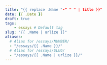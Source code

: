 ```yaml
---
title: "{{ replace .Name "-" " " | title }}"
date: {{ .Date }}
draft: true
tags: 
    - essays # Default tag
slug: "{{ .Name | urlize }}"
aliases:
  # Alias for /essays/NUMBER/
  - "/essays/{{ .Name }}/"
  # Alias for /essays/SLUG/
  - "/essays/{{ .Name | urlize }}/"
---
```

